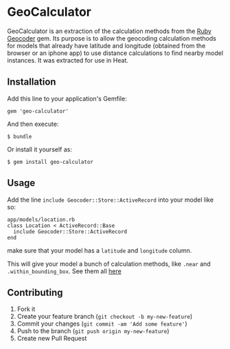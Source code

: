 # GeoCalculator

GeoCalculator is an extraction of the calculation methods from the [Ruby Geocoder](https://github.com/alexreisner/geocoder) gem. Its purpose is to allow the geocoding calculation methods for models that already have latitude and longitude (obtained from the browser or an iphone app) to use distance calculations to find nearby model instances. It was extracted for use in Heat.

## Installation

Add this line to your application's Gemfile:

    gem 'geo-calculator'

And then execute:

    $ bundle

Or install it yourself as:

    $ gem install geo-calculator

## Usage

Add the line `include Geocoder::Store::ActiveRecord` into your model like so:

	app/models/location.rb
	class Location < ActiveRecord::Base
	  include Geocoder::Store::ActiveRecord
	end

make sure that your model has a `latitude` and `longitude` column.

This will give your model a bunch of calculation methods, like `.near` and `.within_bounding_box`. See them all [here](https://github.com/alexreisner/geocoder/blob/master/lib/geocoder/stores/active_record.rb)

## Contributing

1. Fork it
2. Create your feature branch (`git checkout -b my-new-feature`)
3. Commit your changes (`git commit -am 'Add some feature'`)
4. Push to the branch (`git push origin my-new-feature`)
5. Create new Pull Request
